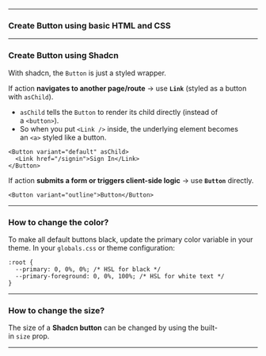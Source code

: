 
---
### Create Button using basic HTML and CSS


---
### Create Button using Shadcn

With shadcn, the `Button` is just a styled wrapper.

If action **navigates to another page/route** → use **`Link`** (styled as a button with `asChild`).

- `asChild` tells the `Button` to render its child directly (instead of a `<button>`).
- So when you put `<Link />` inside, the underlying element becomes an `<a>` styled like a button.

```
<Button variant="default" asChild>
  <Link href="/signin">Sign In</Link>
</Button>
```

If action **submits a form or triggers client-side logic** → use **`Button`** directly.

```
<Button variant="outline">Button</Button>
```

---
### How to change the color?


To make all default buttons black, update the primary color variable in your theme. In your `globals.css` or theme configuration:

```
:root {
  --primary: 0, 0%, 0%; /* HSL for black */
  --primary-foreground: 0, 0%, 100%; /* HSL for white text */
}
```

---
### How to change the size?

The size of a **Shadcn button** can be changed by using the built-in `size` prop.

---
